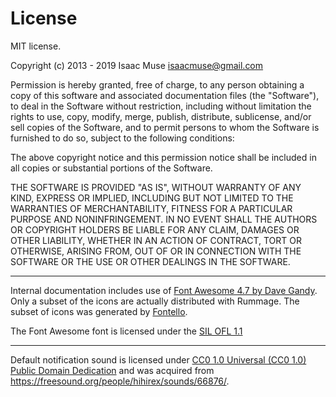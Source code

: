# License

MIT license.

Copyright (c) 2013 - 2019 Isaac Muse <isaacmuse@gmail.com>

Permission is hereby granted, free of charge, to any person obtaining a copy of this software and associated documentation files (the "Software"), to deal in the Software without restriction, including without limitation the rights to use, copy, modify, merge, publish, distribute, sublicense, and/or sell copies of the Software, and to permit persons to whom the Software is furnished to do so, subject to the following conditions:

The above copyright notice and this permission notice shall be included in all copies or substantial portions of the Software.

THE SOFTWARE IS PROVIDED "AS IS", WITHOUT WARRANTY OF ANY KIND, EXPRESS OR IMPLIED, INCLUDING BUT NOT LIMITED TO THE WARRANTIES OF MERCHANTABILITY, FITNESS FOR A PARTICULAR PURPOSE AND NONINFRINGEMENT. IN NO EVENT SHALL THE AUTHORS OR COPYRIGHT HOLDERS BE LIABLE FOR ANY CLAIM, DAMAGES OR OTHER LIABILITY, WHETHER IN AN ACTION OF CONTRACT, TORT OR OTHERWISE, ARISING FROM, OUT OF OR IN CONNECTION WITH THE SOFTWARE OR THE USE OR OTHER DEALINGS IN THE SOFTWARE.

---

Internal documentation includes use of [Font Awesome 4.7 by Dave Gandy](https://fontawesome.com/v4.7.0/). Only a subset of the icons are actually distributed with Rummage. The subset of icons was generated by [Fontello](http://fontello.com/).

The Font Awesome font is licensed under the [SIL OFL 1.1](http://scripts.sil.org/OFL)

---

Default notification sound is licensed under [CC0 1.0 Universal (CC0 1.0) Public Domain Dedication](https://creativecommons.org/publicdomain/zero/1.0/) and was acquired from https://freesound.org/people/hihirex/sounds/66876/.
